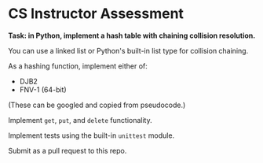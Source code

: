 # CS Instructor Assessment

**Task: in Python, implement a hash table with chaining collision resolution.**

You can use a linked list or Python's built-in list type for collision chaining.

As a hashing function, implement either of:

- DJB2
- FNV-1 (64-bit)

(These can be googled and copied from pseudocode.)

Implement `get`, `put`, and `delete` functionality.

Implement tests using the built-in `unittest` module.

Submit as a pull request to this repo.
